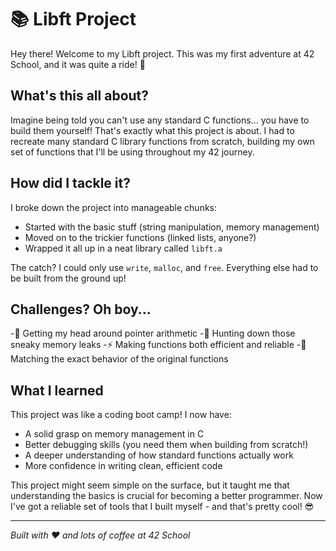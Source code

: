 # 📚 Libft Project

Hey there! Welcome to my Libft project. This was my first adventure at 42 School, and it was quite a ride! 🚀

## What's this all about?
Imagine being told you can't use any standard C functions... you have to build them yourself! That's exactly what this project is about. I had to recreate many standard C library functions from scratch, building my own set of functions that I'll be using throughout my 42 journey.

## How did I tackle it?
I broke down the project into manageable chunks:
- Started with the basic stuff (string manipulation, memory management)
- Moved on to the trickier functions (linked lists, anyone?)
- Wrapped it all up in a neat library called `libft.a`

The catch? I could only use `write`, `malloc`, and `free`. Everything else had to be built from the ground up!

## Challenges? Oh boy...
-🧠 Getting my head around pointer arithmetic
-🐛 Hunting down those sneaky memory leaks
-⚡ Making functions both efficient and reliable
-🎯 Matching the exact behavior of the original functions

## What I learned
This project was like a coding boot camp! I now have:
- A solid grasp on memory management in C
- Better debugging skills (you need them when building from scratch!)
- A deeper understanding of how standard functions actually work
- More confidence in writing clean, efficient code

This project might seem simple on the surface, but it taught me that understanding the basics is crucial for becoming a better programmer. Now I've got a reliable set of tools that I built myself - and that's pretty cool! 😎

---
*Built with ❤️ and lots of coffee at 42 School*
